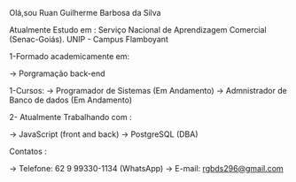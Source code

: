 Olá,sou Ruan Guilherme Barbosa da Silva

Atualmente Estudo em : Serviço Nacional de Aprendizagem Comercial (Senac-Goiás). UNIP - Campus Flamboyant

  1-Formado academicamente em:
  
  -> Porgramação  back-end 

  1-Cursos:
  -> Programador de Sistemas (Em Andamento)
   -> Admnistrador de Banco de dados (Em Andamento)

  2- Atualmente Trabalhando com :
  
  -> JavaScript (front and back)
   -> PostgreSQL (DBA)

 Contatos :

  -> Telefone: 62 9 99330-1134 (WhatsApp)
  -> E-mail: rgbds296@gmail.com
